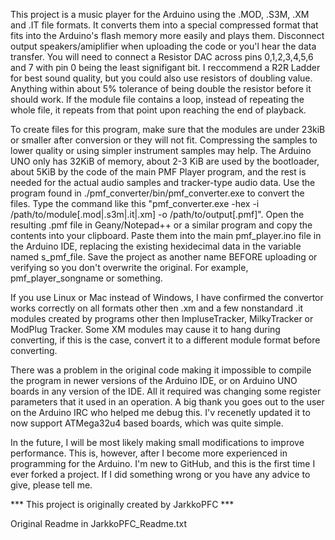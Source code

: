 This project is a music player for the Arduino using the .MOD, .S3M, .XM and .IT file formats. It converts them into a special compressed format that fits into the Arduino's flash memory more easily and plays them. Disconnect output speakers/amiplifier when uploading the code or you'l hear the data transfer. You will need to connect a Resistor DAC across pins 0,1,2,3,4,5,6 and 7 with pin 0 being the least signifigant bit. I reccommend a R2R Ladder for best sound quality, but you could also use resistors of doubling value. Anything within about 5% tolerance of being double the resistor before it should work. If the module file contains a loop, instead of repeating the whole file, it repeats from that point upon reaching the end of playback.

To create files for this program, make sure that the modules are under 23kiB or smaller after conversion or they will not fit. Compressing the samples to lower quality or using simpler instrument samples may help. The Arduino UNO only has 32KiB of memory, about 2-3 KiB are used by the bootloader, about 5KiB by the code of the main PMF Player program, and the rest is needed for the actual audio samples and tracker-type audio data. Use the program found in ./pmf_converter/bin/pmf_converter.exe to convert the files. Type the command like this "pmf_converter.exe -hex -i /path/to/module[.mod|.s3m|.it|.xm] -o /path/to/output[.pmf]". Open the resulting .pmf file in Geany/Notepad++ or a similar program and copy the contents into your clipboard. Paste them into the main pmf_player.ino file in the Arduino IDE, replacing the existing hexidecimal data in the variable named s_pmf_file. Save the project as another name BEFORE uploading or verifying so you don't overwrite the original. For example, pmf_player_songname or something.

If you use Linux or Mac instead of Windows, I have confirmed the convertor works correctly on all formats other then .xm and a few nonstandard .it modules created by programs other then ImpluseTracker, MilkyTracker or ModPlug Tracker. Some XM modules may cause it to hang during converting, if this is the case, convert it to a different module format before converting.

There was a problem in the original code making it impossible to compile the program in newer versions of the Arduino IDE, or on Arduino UNO boards in any version of the IDE. All it required was changing some register parameters that it used in an operation. A big thank you goes out to the user on the Arduino IRC who helped me debug this. I'v recenetly updated it to now support ATMega32u4 based boards, which was quite simple.

In the future, I will be most likely making small modifications to improve performance. This is, however, after I become more experienced in programming for the Arduino. I'm new to GitHub, and this is the first time I ever forked a project. If I did something wrong or you have any advice to give, please tell me.

*** This project is originally created by JarkkoPFC ***

Original Readme in JarkkoPFC_Readme.txt
